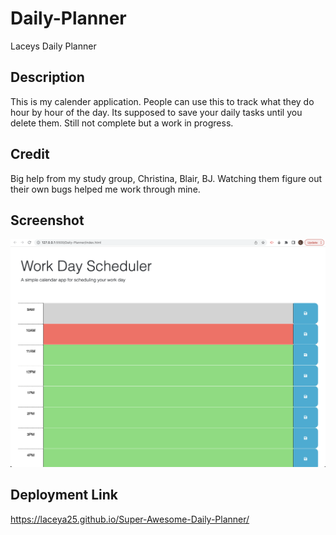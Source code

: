 # Daily-Planner
Laceys Daily Planner

 ## Description 

 This is my calender application. People can use this to track what they do hour by hour of the day. Its supposed to save your daily tasks until you delete them. Still not complete but a work in progress.

 ## Credit 

 Big help from my study group, Christina, Blair, BJ. Watching them figure out their own bugs helped me work through mine. 

 ## Screenshot 

 ![screen](./Assets/Images/screen.png)

 ## Deployment Link 

https://laceya25.github.io/Super-Awesome-Daily-Planner/